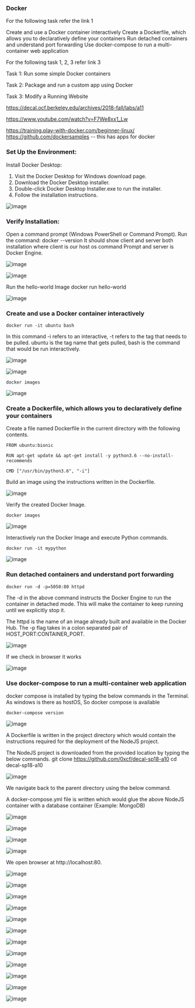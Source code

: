 ### Docker

For the following task refer the link 1

Create and use a Docker container interactively
Create a Dockerfile, which allows you to declaratively define your containers
Run detached containers and understand port forwarding
Use docker-compose to run a multi-container web application

For the following task 1, 2, 3 refer link 3

Task 1: Run some simple Docker containers

Task 2: Package and run a custom app using Docker

Task 3: Modify a Running Website

https://decal.ocf.berkeley.edu/archives/2018-fall/labs/a11

https://www.youtube.com/watch?v=F7We8xx1_Lw

https://training.play-with-docker.com/beginner-linux/ https://github.com/dockersamples -- this has apps for docker

### Set Up the Environment:

Install Docker Desktop:

1. Visit the Docker Desktop for Windows download page.
2. Download the Docker Desktop installer.
3. Double-click Docker Desktop Installer.exe to run the installer.
4. Follow the installation instructions.

![image](https://github.com/RahulMMenon011/Secure-System-Engineering/assets/140642506/a4441720-edbd-45ae-84d8-e8ab90586055)

### Verify Installation:

Open a command prompt (Windows PowerShell or Command Prompt).
Run the command: docker --version It should show client and server both installation where client is our host os command Prompt and server is Docker Engine.

![image](https://github.com/RahulMMenon011/Secure-System-Engineering/assets/140642506/2f96dec1-4240-4095-88ae-e36878809d4b)

![image](https://github.com/RahulMMenon011/Secure-System-Engineering/assets/140642506/2152afb2-8a06-4983-91dd-0fb3f164c601)

Run the hello-world Image docker run hello-world

![image](https://github.com/RahulMMenon011/Secure-System-Engineering/assets/140642506/433137b4-56d8-43e0-bb03-61031b8effe5)

### Create and use a Docker container interactively

`docker run -it ubuntu bash`

In this command -i refers to an interactive, -t refers to the tag that needs to be pulled. ubuntu is the tag name that gets pulled, bash is the command that would be run interactively.

![image](https://github.com/RahulMMenon011/Secure-System-Engineering/assets/140642506/5c6cc99a-508a-4d3f-8eb1-b1add7b529dc)

![image](https://github.com/RahulMMenon011/Secure-System-Engineering/assets/140642506/4b9c894f-26a5-4a3a-a034-71fcb2a519d3)

`docker images`

![image](https://github.com/RahulMMenon011/Secure-System-Engineering/assets/140642506/efbfb180-b783-42ac-931f-0d14391af06e)

### Create a Dockerfile, which allows you to declaratively define your containers

Create a file named Dockerfile in the current directory with the following contents.

```
FROM ubuntu:bionic

RUN apt-get update && apt-get install -y python3.6 --no-install-recommends

CMD ["/usr/bin/python3.6", "-i"]
```

Build an image using the instructions written in the Dockerfile.

![image](https://github.com/RahulMMenon011/Secure-System-Engineering/assets/140642506/763b167c-a0f2-413a-a3e3-29dda38c88be)

Verify the created Docker Image.

`docker images`

![image](https://github.com/RahulMMenon011/Secure-System-Engineering/assets/140642506/37a9bc7f-da1b-4e8d-99f0-989ae5742133)

Interactively run the Docker Image and execute Python commands.

`docker run -it mypython`

![image](https://github.com/RahulMMenon011/Secure-System-Engineering/assets/140642506/63b8e8ed-6c28-46a9-b652-799bb109699b)

### Run detached containers and understand port forwarding

`docker run -d -p=5050:80 httpd`

The -d in the above command instructs the Docker Engine to run the container in detached mode. This will make the container to keep running until we explicitly stop it.

The httpd is the name of an image already built and available in the Docker Hub. The -p flag takes in a colon separated pair of HOST_PORT:CONTAINER_PORT.

![image](https://github.com/RahulMMenon011/Secure-System-Engineering/assets/140642506/69e617f4-ed88-4523-99c9-08e667a21f95)

If we check in browser it works

![image](https://github.com/RahulMMenon011/Secure-System-Engineering/assets/140642506/812d6458-89fb-4b9b-a0a2-805b098992b0)

### Use docker-compose to run a multi-container web application

docker compose is installed by typing the below commands in the Terminal. As windows is there as hostOS, So docker compose is available

`docker-compose version`

![image](https://github.com/RahulMMenon011/Secure-System-Engineering/assets/140642506/28185c22-2fdd-4e78-af66-0d313bab1b22)

A Dockerfile is written in the project directory which would contain the instructions required for the deployment of the NodeJS project.

The NodeJS project is downloaded from the provided location by typing the below commands. git clone https://github.com/0xcf/decal-sp18-a10 cd decal-sp18-a10

![image](https://github.com/RahulMMenon011/Secure-System-Engineering/assets/140642506/6f198ef5-e991-4fbb-aa11-a9e2ddb274e5)

We navigate back to the parent directory using the below command.

A docker-compose.yml file is written which would glue the above NodeJS container with a database container (Example: MongoDB)

![image](https://github.com/RahulMMenon011/Secure-System-Engineering/assets/140642506/3d2d3529-ad31-4021-94d6-f0e5ec4ab78f)

![image](https://github.com/RahulMMenon011/Secure-System-Engineering/assets/140642506/3b8361ab-be22-4465-9e70-a068d14d739b)

![image](https://github.com/RahulMMenon011/Secure-System-Engineering/assets/140642506/30688aaa-bf6f-4d2d-8725-c826a879c22a)

![image](https://github.com/RahulMMenon011/Secure-System-Engineering/assets/140642506/1b325a8d-422c-40b5-80c6-0d5b6a4d702e)

We open browser at http://localhost:80.

![image](https://github.com/RahulMMenon011/Secure-System-Engineering/assets/140642506/ca8320c1-3972-43eb-a969-59d6fbadae76)

![image](https://github.com/RahulMMenon011/Secure-System-Engineering/assets/140642506/8a06a0c1-b6fa-4f24-b0f7-7756cd4ab400)

![image](https://github.com/RahulMMenon011/Secure-System-Engineering/assets/140642506/0e242b02-0500-40a9-a8a9-13603d0a46bc)

![image](https://github.com/RahulMMenon011/Secure-System-Engineering/assets/140642506/063b26b9-974a-4dc5-8874-4e83a4d6a903)

![image](https://github.com/RahulMMenon011/Secure-System-Engineering/assets/140642506/c30efd78-38e7-4789-84c2-470000f608fd)

![image](https://github.com/RahulMMenon011/Secure-System-Engineering/assets/140642506/ff3e6ec9-9533-497b-a51c-09ed49f8254b)

![image](https://github.com/RahulMMenon011/Secure-System-Engineering/assets/140642506/ad281c82-de62-41db-8c56-69cf80f75bf3)

![image](https://github.com/RahulMMenon011/Secure-System-Engineering/assets/140642506/502bd4a1-f284-4606-92ae-329c4f9dede3)

![image](https://github.com/RahulMMenon011/Secure-System-Engineering/assets/140642506/1d5ca301-1c63-4453-8a55-0e3ea0e0766c)

![image](https://github.com/RahulMMenon011/Secure-System-Engineering/assets/140642506/849e16d6-1f5c-4b0e-aa18-e2b62312cb63)

![image](https://github.com/RahulMMenon011/Secure-System-Engineering/assets/140642506/22990328-be98-43c7-ab4c-15a2205d097c)

![image](https://github.com/RahulMMenon011/Secure-System-Engineering/assets/140642506/7a81bd47-faa5-4957-852f-42415ab9472d)



